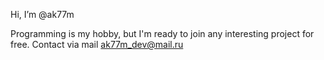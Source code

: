 Hi, I’m @ak77m

Programming is my hobby, but I'm ready to join any interesting project for free.
Contact via mail ak77m_dev@mail.ru
